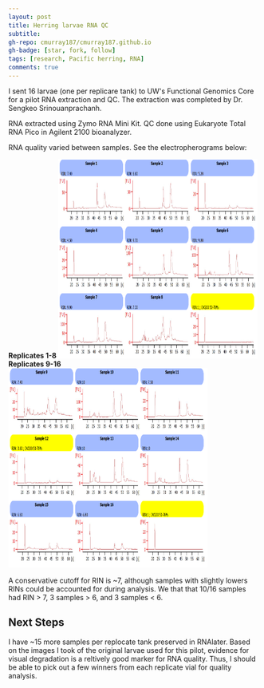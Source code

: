 ```yaml
---
layout: post
title: Herring larvae RNA QC
subtitle: 
gh-repo: cmurray187/cmurray187.github.io
gh-badge: [star, fork, follow]
tags: [research, Pacific herring, RNA]
comments: true
---
```


I sent 16 larvae (one per replicare tank) to UW's Functional Genomics Core for a pilot RNA extraction and QC. The extraction was completed by Dr. Sengkeo Srinouanprachanh.

RNA extracted using Zymo RNA Mini Kit. QC done using Eukaryote Total RNA Pico in Agilent 2100 bioanalyzer. 

RNA quality varied between samples. See the electropherograms below:


**Replicates 1-8**
<img src="https://raw.githubusercontent.com/cmurray187/cmurray187.github.io/master/notebookimages/July%2017%20Herring%20RNA%20QC/RIN_tanks1-8.PNG" width="400" height="400">
**Replicates 9-16**
<img src="https://raw.githubusercontent.com/cmurray187/cmurray187.github.io/master/notebookimages/July%2017%20Herring%20RNA%20QC/RIN_tanks9-16.PNG" width="400" height="400">

A conservative cutoff for RIN is ~7, although samples with slightly lowers RINs could be accounted for during analysis. We that that 10/16 samples had RIN > 7, 3 samples > 6, and 3 samples < 6. 

## Next  Steps
I have ~15 more samples per replocate tank preserved in RNAlater. Based on the images I took of the original larvae used for this pilot, evidence for visual degradation is a reltively good marker for RNA quality. Thus, I should be able to pick out a few winners from each replicate vial for quality analysis. 

